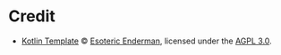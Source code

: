 # Credit

- [Kotlin Template][template] &copy; [Esoteric Enderman][template-author], licensed under the [AGPL 3.0][template-license].

<!-- Link aliases -->

<!-- Credits -->

[template]: https://github.com/esoterictemplates/kotlin-template
[template-author]: https://enderman.dev
[template-license]: ../LICENSE
